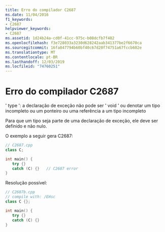 ```yaml
---
title: Erro do compilador C2687
ms.date: 11/04/2016
f1_keywords:
- C2687
helpviewer_keywords:
- C2687
ms.assetid: 1d24b24a-cd0f-41cc-975c-b08dcfb7f402
ms.openlocfilehash: f3e728033a3230d628242aab341377be2f6670ca
ms.sourcegitcommit: 16fa847794b60bf40c67d20f74751a67fccb602e
ms.translationtype: MT
ms.contentlocale: pt-BR
ms.lasthandoff: 12/03/2019
ms.locfileid: "74760251"
---
```

# <a name="compiler-error-c2687"></a>Erro do compilador C2687

' type ': a declaração de exceção não pode ser ' void ' ou denotar um tipo incompleto ou um ponteiro ou uma referência a um tipo incompleto

Para que um tipo seja parte de uma declaração de exceção, ele deve ser definido e não nulo.

O exemplo a seguir gera C2687:

```cpp
// C2687.cpp
class C;

int main() {
   try {}
   catch (C) {}   // C2687 error
}
```

Resolução possível:

```cpp
// C2687b.cpp
// compile with: /EHsc
class C {};

int main() {
   try {}
   catch (C) {}
}
```
